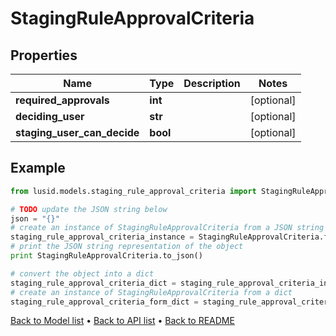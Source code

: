 # StagingRuleApprovalCriteria


## Properties
Name | Type | Description | Notes
------------ | ------------- | ------------- | -------------
**required_approvals** | **int** |  | [optional] 
**deciding_user** | **str** |  | [optional] 
**staging_user_can_decide** | **bool** |  | [optional] 

## Example

```python
from lusid.models.staging_rule_approval_criteria import StagingRuleApprovalCriteria

# TODO update the JSON string below
json = "{}"
# create an instance of StagingRuleApprovalCriteria from a JSON string
staging_rule_approval_criteria_instance = StagingRuleApprovalCriteria.from_json(json)
# print the JSON string representation of the object
print StagingRuleApprovalCriteria.to_json()

# convert the object into a dict
staging_rule_approval_criteria_dict = staging_rule_approval_criteria_instance.to_dict()
# create an instance of StagingRuleApprovalCriteria from a dict
staging_rule_approval_criteria_form_dict = staging_rule_approval_criteria.from_dict(staging_rule_approval_criteria_dict)
```
[Back to Model list](../README.md#documentation-for-models) &#8226; [Back to API list](../README.md#documentation-for-api-endpoints) &#8226; [Back to README](../README.md)


